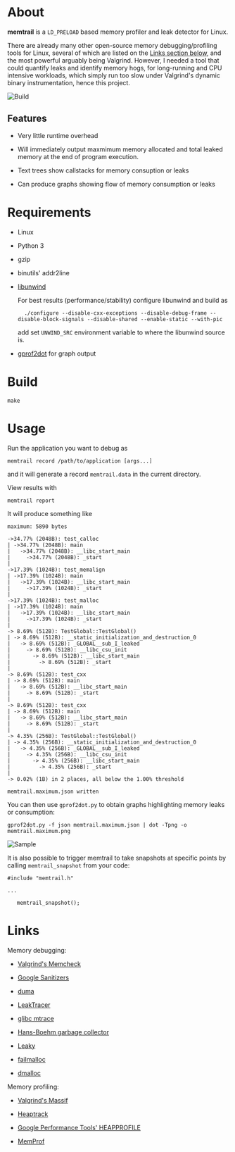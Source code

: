 About
=====

**memtrail** is a `LD_PRELOAD` based memory profiler and leak detector for Linux.

There are already many other open-source memory debugging/profiling tools for
Linux, several of which are listed on the [Links section below](#links), and
the most powerful arguably being Valgrind.  However, I needed a tool that could
quantify leaks and identify memory hogs, for long-running and CPU intensive
workloads, which simply run too slow under Valgrind's dynamic binary
instrumentation, hence this project.

![Build](https://github.com/jrfonseca/memtrail/workflows/Build/badge.svg)

Features
--------

* Very little runtime overhead

* Will immediately output maxmimum memory allocated and total leaked memory at
  the end of program execution.

* Text trees show callstacks for memory consuption or leaks

* Can produce graphs showing flow of memory consumption or leaks


Requirements
============

* Linux

* Python 3

* gzip

* binutils' addr2line

* [libunwind](http://www.nongnu.org/libunwind/)

  For best results (performance/stability) configure libunwind and build as

        ./configure --disable-cxx-exceptions --disable-debug-frame --disable-block-signals --disable-shared --enable-static --with-pic

  add set `UNWIND_SRC` environment variable to where the libunwind source is.

* [gprof2dot](https://github.com/jrfonseca/gprof2dot) for graph output


Build
=====

    make


Usage
=====

Run the application you want to debug as

    memtrail record /path/to/application [args...]

and it will generate a record  `memtrail.data` in the current
directory.

View results with

    memtrail report


It will produce something like


    maximum: 5890 bytes
    
    ->34.77% (2048B): test_calloc
    | ->34.77% (2048B): main
    |   ->34.77% (2048B): __libc_start_main
    |     ->34.77% (2048B): _start
    | 
    ->17.39% (1024B): test_memalign
    | ->17.39% (1024B): main
    |   ->17.39% (1024B): __libc_start_main
    |     ->17.39% (1024B): _start
    | 
    ->17.39% (1024B): test_malloc
    | ->17.39% (1024B): main
    |   ->17.39% (1024B): __libc_start_main
    |     ->17.39% (1024B): _start
    | 
    -> 8.69% (512B): TestGlobal::TestGlobal()
    | -> 8.69% (512B): __static_initialization_and_destruction_0
    |   -> 8.69% (512B): _GLOBAL__sub_I_leaked
    |     -> 8.69% (512B): __libc_csu_init
    |       -> 8.69% (512B): __libc_start_main
    |         -> 8.69% (512B): _start
    | 
    -> 8.69% (512B): test_cxx
    | -> 8.69% (512B): main
    |   -> 8.69% (512B): __libc_start_main
    |     -> 8.69% (512B): _start
    | 
    -> 8.69% (512B): test_cxx
    | -> 8.69% (512B): main
    |   -> 8.69% (512B): __libc_start_main
    |     -> 8.69% (512B): _start
    | 
    -> 4.35% (256B): TestGlobal::TestGlobal()
    | -> 4.35% (256B): __static_initialization_and_destruction_0
    |   -> 4.35% (256B): _GLOBAL__sub_I_leaked
    |     -> 4.35% (256B): __libc_csu_init
    |       -> 4.35% (256B): __libc_start_main
    |         -> 4.35% (256B): _start
    | 
    -> 0.02% (1B) in 2 places, all below the 1.00% threshold
    
    memtrail.maximum.json written

You can then use `gprof2dot.py` to obtain graphs highlighting memory leaks or
consumption:

    gprof2dot.py -f json memtrail.maximum.json | dot -Tpng -o memtrail.maximum.png

![Sample](sample.png)


It is also possible to trigger memtrail to take snapshots at specific points by
calling `memtrail_snapshot` from your code:

    #include "memtrail.h"
    
    ...
    
       memtrail_snapshot();


Links
=====

Memory debugging:

* [Valgrind's Memcheck](http://valgrind.org/docs/manual/mc-manual.html)

* [Google Sanitizers](https://github.com/google/sanitizers)

* [duma](http://duma.sourceforge.net/)

* [LeakTracer](http://www.andreasen.org/LeakTracer/)

* [glibc mtrace](http://www.gnu.org/s/hello/manual/libc/Allocation-Debugging.html)

* [Hans-Boehm garbage collector](http://www.hpl.hp.com/personal/Hans_Boehm/gc/leak.html)

* [Leaky](http://mxr.mozilla.org/mozilla/source/tools/leaky/leaky.html)

* [failmalloc](http://www.nongnu.org/failmalloc/)

* [dmalloc](http://dmalloc.com/)

Memory profiling:

* [Valgrind's Massif](http://valgrind.org/docs/manual/ms-manual.html)

* [Heaptrack](https://github.com/KDE/heaptrack)

* [Google Performance Tools' HEAPPROFILE](https://github.com/gperftools/gperftools)

* [MemProf](http://www.secretlabs.de/projects/memprof/)
